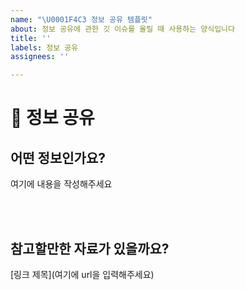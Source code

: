 ```yaml
---
name: "\U0001F4C3 정보 공유 템플릿"
about: 정보 공유에 관한 깃 이슈를 올릴 때 사용하는 양식입니다
title: ''
labels: 정보 공유
assignees: ''

---
```


# 📃 정보 공유
## 어떤 정보인가요?
여기에 내용을 작성해주세요

<br><br>

## 참고할만한 자료가 있을까요?
[링크 제목](여기에 url을 입력해주세요)

<br><br>

